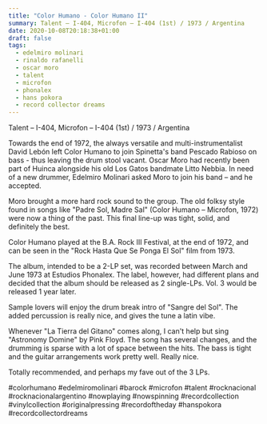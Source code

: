 ```yaml
---
title: "Color Humano - Color Humano II"
summary: Talent ‎– I-404, Microfon ‎– I-404 (1st) / 1973 / Argentina
date: 2020-10-08T20:18:38+01:00
draft: false
tags:
  - edelmiro molinari
  - rinaldo rafanelli
  - oscar moro
  - talent
  - microfon
  - phonalex
  - hans pokora
  - record collector dreams
---
```

Talent ‎– I-404, Microfon ‎– I-404 (1st) / 1973 / Argentina

Towards the end of 1972, the always versatile and multi-instrumentalist David Lebón left Color Humano to join Spinetta's band Pescado Rabioso on bass - thus leaving the drum stool vacant. Oscar Moro had recently been part of Huinca alongside his old Los Gatos bandmate Litto Nebbia. In need of a new drummer, Edelmiro Molinari asked Moro to join his band – and he accepted.

Moro brought a more hard rock sound to the group. The old folksy style found in songs like "Padre Sol, Madre Sal" (Color Humano – Microfon, 1972) were now a thing of the past. This final line-up was tight, solid, and definitely the best.

Color Humano played at the B.A. Rock III Festival, at the end of 1972, and can be seen in the "Rock Hasta Que Se Ponga El Sol" film from 1973.

The album, intended to be a 2-LP set, was recorded between March and June 1973 at Estudios Phonalex. The label, however, had different plans and decided that the album should be released as 2 single-LPs. Vol. 3 would be released 1 year later.

Sample lovers will enjoy the drum break intro of "Sangre del Sol". The added percussion is really nice, and gives the tune a latin vibe.

Whenever "La Tierra del Gitano" comes along, I can't help but sing "Astronomy Domine" by Pink Floyd. The song has several changes, and the drumming is sparse with a lot of space between the hits. The bass is tight and the guitar arrangements work pretty well. Really nice.

Totally recommended, and perhaps my fave out of the 3 LPs.

#colorhumano #edelmiromolinari #barock #microfon #talent #rocknacional #rocknacionalargentino #nowplaying #nowspinning #recordcollection #vinylcollection #originalpressing #recordoftheday #hanspokora #recordcollectordreams
